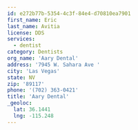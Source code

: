 ```yaml
---
id: e272b77b-5354-4c3f-84e4-d70810ea7901
first_name: Eric
last_name: Avitia
license: DDS
services:
  - dentist
category: Dentists
org_name: 'Aary Dental'
address: '7945 W. Sahara Ave '
city: 'Las Vegas'
state: NV
zip: '89117'
phone: '(702) 363-0421'
title: 'Aary Dental'
_geoloc:
  lat: 36.1441
  lng: -115.248
---
```

